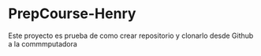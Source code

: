 # PrepCourse-Henry
Este proyecto es prueba de como crear repositorio y clonarlo desde Github a la commmputadora
